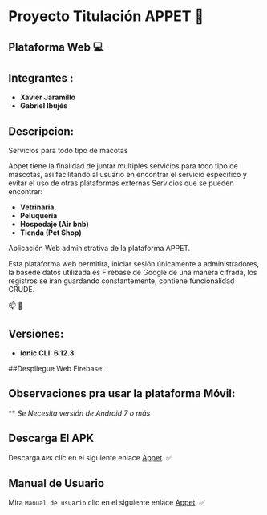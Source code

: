 # Proyecto Titulación APPET :dog:
## Plataforma Web :computer:

## Integrantes : 
* **Xavier Jaramillo** 
* **Gabriel Ibujés** 

## Descripcion:
Servicios para todo tipo de macotas

Appet tiene la finalidad de juntar multiples servicios para todo tipo de mascotas, así facilitando al usuario en encontrar el servicio especifico y evitar el uso de otras plataformas externas
Servicios que se pueden encontrar: 
* **Vetrinaria.**
* **Peluquería**
* **Hospedaje (Air bnb)**
* **Tienda (Pet Shop)**

Aplicación Web administrativa de la plataforma APPET.

Esta plataforma web permitira, iniciar sesión únicamente a administradores, la basede datos utilizada es Firebase de Google de una manera cifrada, los registros se iran guardando constantemente, contiene funcionalidad CRUDE.

:mailbox: :email:


## Versiones:

* **Ionic CLI: 6.12.3**

##Despliegue Web Firebase:



## Observaciones pra usar la plataforma Móvil:

** *Se Necesita versión de Android 7 o más*

## Descarga El APK

Descarga `APK` clic en el siguiente enlace [Appet](). :white_check_mark:

## Manual de Usuario

Mira `Manual de usuario` clic en el siguiente enlace [Appet](https://www.youtube.com/watch?v=Qz0A03kBsSc). :white_check_mark:




